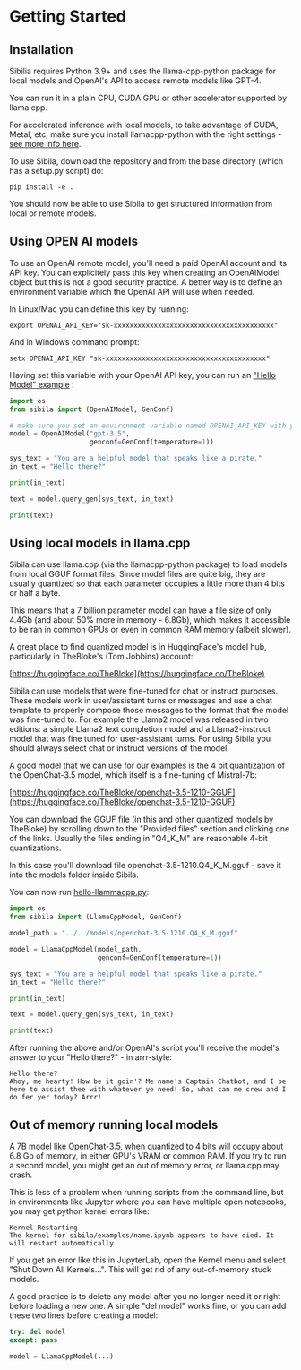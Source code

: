 # Getting Started


## Installation

Sibilia requires Python 3.9+ and uses the llama-cpp-python package for local models and OpenAI's API to access remote models like GPT-4.

You can run it in a plain CPU, CUDA GPU or other accelerator supported by llama.cpp.

For accelerated inference with local models, to take advantage of CUDA, Metal, etc, make sure you install llamacpp-python with the right settings - [see more info here](https://github.com/abetlen/llama-cpp-python?tab=readme-ov-file#installation).

To use Sibila, download the repository and from the base directory (which has a setup.py script) do:

```
pip install -e .
```

You should now be able to use Sibila to get structured information from local or remote models.





## Using OPEN AI models

To use an OpenAI remote model, you'll need a paid OpenAI account and its API key. You can explicitely pass this key when creating an OpenAIModel object but this is not a good security practice. A better way is to define an environment variable which the OpenAI API will use when needed.

In Linux/Mac you can define this key by running:
```
export OPENAI_API_KEY="sk-xxxxxxxxxxxxxxxxxxxxxxxxxxxxxxxxxxxxxxxx"
```

And in Windows command prompt:

```
setx OPENAI_API_KEY "sk-xxxxxxxxxxxxxxxxxxxxxxxxxxxxxxxxxxxxxxxx"
```

Having set this variable with your OpenAI API key, you can run an ["Hello Model" example](https://github.com/sibila/tree/master/examples/hellomodel/hello_openai.py) :

```python
import os
from sibila import (OpenAIModel, GenConf)

# make sure you set an environment variable named OPENAI_API_KEY with your API key.
model = OpenAIModel("gpt-3.5",
                    genconf=GenConf(temperature=1))

sys_text = "You are a helpful model that speaks like a pirate."
in_text = "Hello there?"

print(in_text)

text = model.query_gen(sys_text, in_text)

print(text)
```





## Using local models in llama.cpp

Sibila can use llama.cpp (via the llamacpp-python package) to load models from local GGUF format files. Since model files are quite big, they are usually quantized so that each parameter occupies a little more than 4 bits or half a byte. 

This means that a 7 billion parameter model can have a file size of only 4.4Gb (and about 50% more in memory - 6.8Gb), which makes it accessible to be ran in common GPUs or even in common RAM memory (albeit slower).

A great place to find quantized model is in HuggingFace's model hub, particularly in TheBloke's (Tom Jobbins) account:

[https://huggingface.co/TheBloke](https://huggingface.co/TheBloke)

Sibila can use models that were fine-tuned for chat or instruct purposes. These models work in user/assistant turns or messages and use a chat template to properly compose those messages to the format that the model was fine-tuned to. For example the Llama2 model was released in two editions: a simple Llama2 text completion model and a Llama2-instruct model that was fine tuned for user-assistant turns. For using Sibila you should always select chat or instruct versions of the model.

A good model that we can use for our examples is the 4 bit quantization of the OpenChat-3.5 model, which itself is a fine-tuning of Mistral-7b:

[https://huggingface.co/TheBloke/openchat-3.5-1210-GGUF](https://huggingface.co/TheBloke/openchat-3.5-1210-GGUF)

You can download the GGUF file (in this and other quantized models by TheBloke) by scrolling down to the "Provided files" section and clicking one of the links. Usually the files ending in "Q4_K_M" are reasonable 4-bit quantizations.

In this case you'll download file openchat-3.5-1210.Q4_K_M.gguf - save it into the models folder inside Sibila.

You can now run [hello-llammacpp.py](https://github.com/sibila/tree/master/examples/hellomodel/hello_llamacpp.py):

```python
import os
from sibila import (LlamaCppModel, GenConf)

model_path = "../../models/openchat-3.5-1210.Q4_K_M.gguf"

model = LlamaCppModel(model_path,
                      genconf=GenConf(temperature=1))

sys_text = "You are a helpful model that speaks like a pirate."
in_text = "Hello there?"

print(in_text)

text = model.query_gen(sys_text, in_text)

print(text)
```

After running the above and/or OpenAI's script you'll receive the model's answer to your "Hello there?" - in arrr-style:

```
Hello there?
Ahoy, me hearty! How be it goin'? Me name's Captain Chatbot, and I be here to assist thee with whatever ye need! So, what can me crew and I do fer yer today? Arrr!
```




## Out of memory running local models

A 7B model like OpenChat-3.5, when quantized to 4 bits will occupy about 6.8 Gb of memory, in either GPU's VRAM or common RAM. If you try to run a second model, you might get an out of memory error, or llama.cpp may crash.

This is less of a problem when running scripts from the command line, but in environments like Jupyter where you can have multiple open notebooks, you may get python kernel errors like:

```
Kernel Restarting
The kernel for sibila/examples/name.ipynb appears to have died. It will restart automatically.
```

If you get an error like this in JupyterLab, open the Kernel menu and select "Shut Down All Kernels...". This will get rid of any out-of-memory stuck models.

A good practice is to delete any model after you no longer need it or right before loading a new one. A simple "del model" works fine, or you can add these two lines before creating a model:

```python
try: del model
except: pass

model = LlamaCppModel(...)
```

